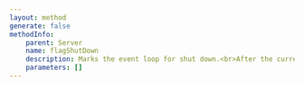 ```yaml
---
layout: method
generate: false
methodInfo:
    parent: Server
    name: flagShutDown
    description: Marks the event loop for shut down.<br>After the current iteration of the event loop has finished it will exit. This will cause the `start()` function to return.
    parameters: []
---
```


